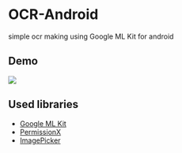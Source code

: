 # OCR-Android

simple ocr making using Google ML Kit for android

## Demo
![](media/ocr.gif)

## Used libraries
- [Google ML Kit](https://developers.google.com/ml-kit)
- [PermissionX](https://github.com/guolindev/PermissionX)
- [ImagePicker](https://github.com/Dhaval2404/ImagePicker)
